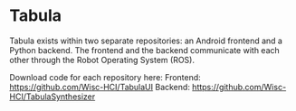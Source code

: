 # Tabula

Tabula exists within two separate repositories: an Android frontend and a Python backend. The frontend and the backend communicate with each other through the Robot Operating System (ROS).

Download code for each repository here:
Frontend: https://github.com/Wisc-HCI/TabulaUI
Backend: https://github.com/Wisc-HCI/TabulaSynthesizer 
